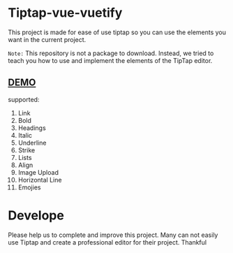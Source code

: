 # Tiptap-vue-vuetify

This project is made for ease of use tiptap so you can use the elements you want in the current project.

`Note:`  This repository is not a package to download. Instead, we tried to teach you how to use and implement the elements of the TipTap editor.

<h2><a href="https://mohammadyousefidev.github.io/tiptap-vue-vuetify/">DEMO</a></h2>

supported:


1. Link
2. Bold
3. Headings
4. Italic
5. Underline
6. Strike
7. Lists
8. Align
9. Image Upload
10. Horizontal Line
11. Emojies



# Develope
Please help us to complete and improve this project. Many can not easily use Tiptap and create a professional editor for their project. Thankful

